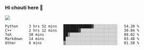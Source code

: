 ### Hi chouti here 👋

![](https://github-readme-stats.vercel.app/api?username=l0nl1f3)

<!--START_SECTION:waka-->
```text
Python     3 hrs 52 mins   █████████████▓░░░░░░░░░░░   54.20 % 
C++        2 hrs 12 mins   ███████▓░░░░░░░░░░░░░░░░░   30.84 % 
TeX        38 mins         ██▒░░░░░░░░░░░░░░░░░░░░░░   09.02 % 
Markdown   14 mins         █░░░░░░░░░░░░░░░░░░░░░░░░   03.48 % 
Other      6 mins          ▒░░░░░░░░░░░░░░░░░░░░░░░░   01.58 % 
```
<!--END_SECTION:waka-->

<!--
**l0nl1f3/l0nl1f3** is a ✨ _special_ ✨ repository because its `README.md` (this file) appears on your GitHub profile.

Here are some ideas to get you started:

- 🔭 I’m currently working on ...
- 🌱 I’m currently learning ...
- 👯 I’m looking to collaborate on ...
- 🤔 I’m looking for help with ...
- 💬 Ask me about ...
- 📫 How to reach me: ...
- 😄 Pronouns: ...
- ⚡ Fun fact: ...
-->
